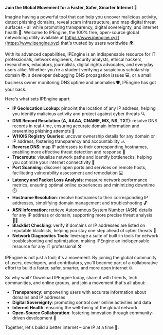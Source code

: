 **Join the Global Movement for a Faster, Safer, Smarter Internet 🚀**

Imagine having a powerful tool that can help you uncover malicious activity, detect phishing domains, reveal scam infrastructure, and map digital threat surfaces - all while promoting transparency, digital sovereignty, and internet health 🔐. Welcome to IPEngine, the 100% free, open-source global networking utility available at [https://www.ipengine.xyz](https://www.ipengine.xyz) that's trusted by users worldwide 🌍.

With its advanced capabilities, IPEngine is an indispensable resource for IT professionals, network engineers, security analysts, ethical hackers, researchers, educators, journalists, digital rights advocates, and everyday users alike. Whether you're a student verifying a suspicious scholarship domain 📚, a developer debugging DNS propagation issues 💻, or a small business owner monitoring DNS uptime and anomalies 🛡️, IPEngine has got your back.

Here's what sets IPEngine apart:

*   **IP Geolocation Lookup**: pinpoint the location of any IP address, helping you identify malicious activity and protect against cyber threats 🔍
*   **DNS Record Resolution (A, AAAA, CNAME, MX, NS, TXT)**: resolve DNS records in real-time, ensuring accurate domain information and preventing phishing attempts 📡
*   **WHOIS Registry Queries**: uncover ownership details for any domain or IP address, fostering transparency and accountability 🔜
*   **Reverse DNS**: map IP addresses to their corresponding hostnames, enabling more effective threat detection and response 🔑
*   **Traceroute**: visualize network paths and identify bottlenecks, helping you optimize your internet connectivity 🚗
*   **Port Scanning**: discover open ports and services on remote hosts, facilitating vulnerability assessment and remediation 💻
*   **Latency and Packet Loss Analysis**: measure network performance metrics, ensuring optimal online experiences and minimizing downtime ⏱️
*   **Hostname Resolution**: resolve hostnames to their corresponding IP addresses, simplifying domain management and troubleshooting 🔓
*   **ASN Information**: retrieve Autonomous System Number (ASN) details for any IP address or domain, supporting more precise threat analysis 🕵️‍♂️
*   **Blacklist Checking**: verify if domains or IP addresses are listed on reputable blacklists, helping you stay one step ahead of cyber threats 🔪
*   **Network Diagnostics Tools**: leverage a suite of built-in tools for network troubleshooting and optimization, making IPEngine an indispensable resource for any IT professional 🛠️

IPEngine is not just a tool; it's a movement. By joining the global community of users, developers, and contributors, you'll become part of a collaborative effort to build a faster, safer, smarter, and more open internet 🌐.

So why wait? Download IPEngine today, share it with friends, tech communities, and online groups, and join a movement that's all about:

*   **Transparency**: empowering users with accurate information about domains and IP addresses
*   **Digital Sovereignty**: promoting control over online activities and data
*   **Internet Health**: ensuring the well-being of the global network
*   **Open-Source Collaboration**: fostering innovation through community-driven development 🔑

Together, let's build a better internet – one IP at a time 🚀.